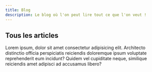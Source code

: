 ```yaml
---
title: Blog
description: Le blog où l'on peut lire tout ce que l'on veut !
---
```


## Tous les articles

Lorem ipsum, dolor sit amet consectetur adipisicing elit. Architecto distinctio officia perspiciatis reiciendis doloremque ipsum voluptate reprehenderit eum incidunt? Quidem vel cupiditate neque, similique reiciendis amet adipisci ad accusamus libero?
